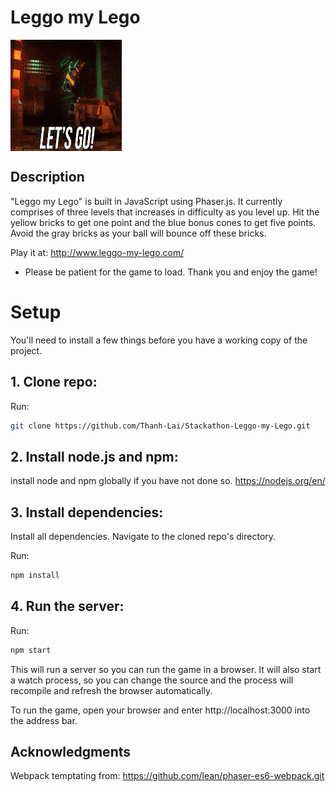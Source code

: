 # Leggo my Lego
<img align="center" width="178" height="178"
     title="Size Limit logo" src="./assets/images/lets-go.gif">

## Description
"Leggo my Lego" is built in JavaScript using Phaser.js. It currently comprises of three levels that increases in difficulty as you level up. Hit the yellow bricks to get one point and the blue bonus cones to get five points. Avoid the gray bricks as your ball will bounce off these bricks.

Play it at: http://www.leggo-my-lego.com/
* Please be patient for the game to load. Thank you and enjoy the game! 

# Setup
You'll need to install a few things before you have a working copy of the project.

## 1. Clone repo:

Run:

```sh
git clone https://github.com/Thanh-Lai/Stackathon-Leggo-my-Lego.git
```

## 2. Install node.js and npm:

install node and npm globally if you have not done so.
https://nodejs.org/en/


## 3. Install dependencies:

Install all dependencies. Navigate to the cloned repo's directory.

Run:

```sh
npm install
``` 


## 4. Run the server:

Run:

```sh
npm start
```

This will run a server so you can run the game in a browser. It will also start a watch process, so you can change the source and the process will recompile and refresh the browser automatically.

To run the game, open your browser and enter http://localhost:3000 into the address bar.

## Acknowledgments

Webpack temptating from: https://github.com/lean/phaser-es6-webpack.git

